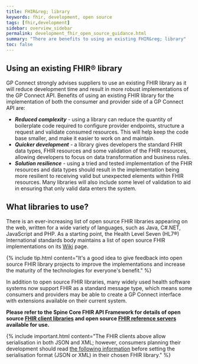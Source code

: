 ```yaml
---
title: FHIR&reg; library
keywords: fhir, development, open source
tags: [fhir,development]
sidebar: overview_sidebar
permalink: development_fhir_open_source_guidance.html
summary: "There are benefits to using an existing FHIR&reg; library"
toc: false
---
```


## Using an existing FHIR&reg; library ##

GP Connect strongly advises suppliers to use an existing FHIR library as it will reduce development time and result in more robust implementations of the GP Connect API. Benefits of using an existing FHIR library for the implementation of both the consumer and provider side of a GP Connect API are:

* ***Reduced complexity*** - using a library can reduce the quantity of boilerplate code required to configure provider endpoints, structure a request and validate consumed resources. This will help keep the code base smaller, and make it easier to work on and maintain.
* ***Quicker development*** - a library gives developers the standard FHIR data types, FHIR resources and some validation of the FHIR resources, allowing developers to focus on data transformation and business rules.
* ***Solution resilience*** - using a tried and tested implementation of the FHIR resources and data types should result in the implementation being more resilient to receiving valid but unexpected elements within FHIR resources. Many libraries will also include some level of validation to aid in ensuring that only valid data enters the system.


## What libraries to use? ##

There is an ever-increasing list of open source FHIR libraries appearing on the web, written for a wide variety of languages, such as Java, C#.NET, JavaScript and PHP. As a starting point, the Health Level Seven (HL7&reg;) International standards body maintains a list of open source FHIR implementations on its [Wiki](http://wiki.hl7.org/index.php?title=Open_Source_FHIR_implementations) page.

{% include tip.html content="It's a good idea to give feedback into open source FHIR library projects to improve the implementations and  increase the maturity of the technologies for everyone's benefit." %}

In addition to open source FHIR libraries, many widely used health software systems now support FHIR as a standard message type, which means some consumers and providers may be able to create a GP Connect interface with extensions available on their current system.

**Please refer to the Spine Core FHIR API Framework for details of open source [FHIR client libraries](https://developer.nhs.uk/apis/spine-core-1-0/explore_fhir_open_source_guidance.html#1-open-source-fhir-libraries) and open source [FHIR reference servers](https://developer.nhs.uk/apis/spine-core-1-0/explore_fhir_open_source_guidance.html#2-open-source-fhir-reference-servers) available for use.**

{% include important.html content="The FHIR clients above allow serialisation in both JSON and XML; however, consumers planning their development should read [the following information](support_faq.html#which-serialisation-format-should-i-choose-as-an-gp-connect-api-consumer---json-or-xml) before setting the serialisation format (JSON or XML) in their chosen FHIR library." %}
